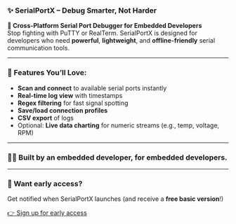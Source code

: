 ### ✨ **SerialPortX – Debug Smarter, Not Harder**

**🔌 Cross-Platform Serial Port Debugger for Embedded Developers**  
Stop fighting with PuTTY or RealTerm. SerialPortX is designed for developers who need **powerful**, **lightweight**, and **offline-friendly** serial communication tools.

---

### 🚀 Features You’ll Love:
- **Scan and connect** to available serial ports instantly
- **Real-time log view** with timestamps
- **Regex filtering** for fast signal spotting
- **Save/load connection profiles**
- **CSV export** of logs
- Optional: **Live data charting** for numeric streams (e.g., temp, voltage, RPM)

---

### 👨‍💻 Built by an embedded developer, for embedded developers.

---

### 📧 Want early access?
Get notified when SerialPortX launches (and receive a **free basic version**!)

[ 👉 Sign up for early access ](https://yourformlink.com)


